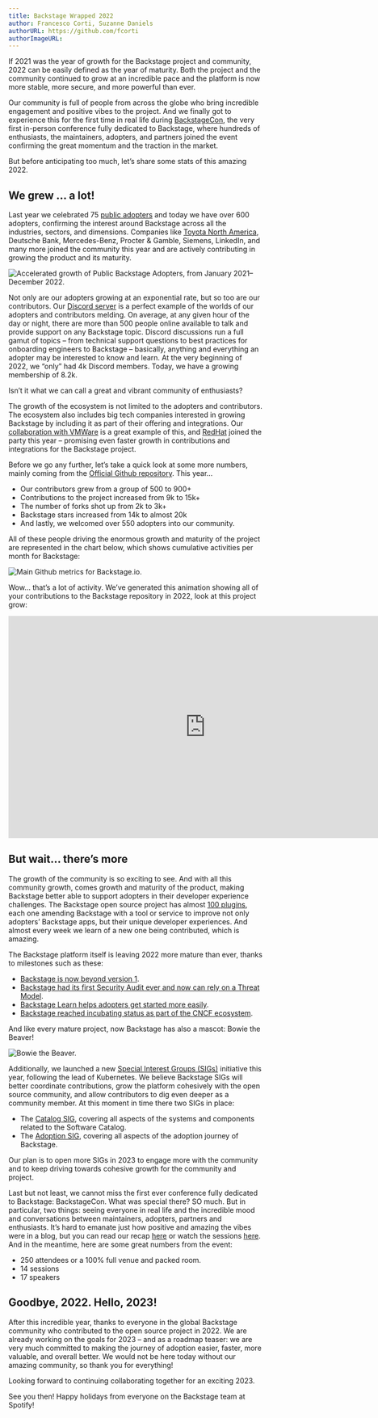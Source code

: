```yaml
---
title: Backstage Wrapped 2022
author: Francesco Corti, Suzanne Daniels
authorURL: https://github.com/fcorti
authorImageURL:
---
```


If 2021 was the year of growth for the Backstage project and community, 2022 can be easily defined as the year of maturity. Both the project and the community continued to grow at an incredible pace and the platform is now more stable, more secure, and more powerful than ever.

Our community is full of people from across the globe who bring incredible engagement and positive vibes to the project. And we finally got to experience this for the first time in real life during [BackstageCon](https://www.youtube.com/playlist?list=PLj6h78yzYM2OKySsTuiip3BqmdYZQRnSf), the very first in-person conference fully dedicated to Backstage, where hundreds of enthusiasts, the maintainers, adopters, and partners joined the event confirming the great momentum and the traction in the market.

But before anticipating too much, let’s share some stats of this amazing 2022.

<!--truncate-->

## We grew … a lot!

Last year we celebrated 75 [public adopters](https://github.com/backstage/backstage/blob/master/ADOPTERS.md) and today we have over 600 adopters, confirming the interest around Backstage across all the industries, sectors, and dimensions. Companies like [Toyota North America](https://aws.amazon.com/solutions/case-studies/toyota-ecs-case-study/), Deutsche Bank, Mercedes-Benz, Procter & Gamble, Siemens, LinkedIn, and many more joined the community this year and are actively contributing in growing the product and its maturity.

![Accelerated growth of Public Backstage Adopters, from January 2021–December 2022.](assets/2022-12-19/public-backstage-adopters-2022.png)

Not only are our adopters growing at an exponential rate, but so too are our contributors. Our [Discord server](https://discord.gg/backstage-687207715902193673) is a perfect example of the worlds of our adopters and contributors melding. On average, at any given hour of the day or night, there are more than 500 people online available to talk and provide support on any Backstage topic. Discord discussions run a full gamut of topics – from technical support questions to best practices for onboarding engineers to Backstage – basically, anything and everything an adopter may be interested to know and learn. At the very beginning of 2022, we “only” had 4k Discord members. Today, we have a growing membership of 8.2k.

Isn’t it what we can call a great and vibrant community of enthusiasts?

The growth of the ecosystem is not limited to the adopters and contributors. The ecosystem also includes big tech companies interested in growing Backstage by including it as part of their offering and integrations. Our [collaboration with VMWare](https://youtube.com/watch?v=GAzKCQO8Vt0&si=EnSIkaIECMiOmarE) is a great example of this, and [RedHat](https://developers.redhat.com/articles/2022/10/24/red-hat-joins-backstageio-community) joined the party this year – promising even faster growth in contributions and integrations for the Backstage project.

Before we go any further, let’s take a quick look at some more numbers, mainly coming from the [Official Github repository](https://github.com/backstage/backstage). This year…

- Our contributors grew from a group of 500 to 900+
- Contributions to the project increased from 9k to 15k+
- The number of forks shot up from 2k to 3k+
- Backstage stars increased from 14k to almost 20k
- And lastly, we welcomed over 550 adopters into our community.

All of these people driving the enormous growth and maturity of the project are represented in the chart below, which shows cumulative activities per month for Backstage:

![Main Github metrics for Backstage.io.](assets/2022-12-19/github-metrics-for-backstage-io.png)

Wow… that’s a lot of activity. We’ve generated this animation showing all of your contributions to the Backstage repository in 2022, look at this project grow:

<iframe width="780" height="440" src="https://youtu.be/GoWBvHpH5Cg" frameBorder="0" allow="accelerometer; autoplay; encrypted-media; gyroscope; picture-in-picture" allowFullScreen></iframe>

## But wait… there’s more

The growth of the community is so exciting to see. And with all this community growth, comes growth and maturity of the product, making Backstage better able to support adopters in their developer experience challenges. The Backstage open source project has almost [100 plugins](https://backstage.io/plugins), each one amending Backstage with a tool or service to improve not only adopters’ Backstage apps, but their unique developer experiences. And almost every week we learn of a new one being contributed, which is amazing.

The Backstage platform itself is leaving 2022 more mature than ever, thanks to milestones such as these:

- [Backstage is now beyond version 1](https://backstage.io/blog/2022/03/17/backstage-1.0).
- [Backstage had its first Security Audit ever and now can rely on a Threat Model](https://backstage.io/blog/2022/08/23/backstage-security-audit).
- [Backstage Learn helps adopters get started more easily](https://backstage.spotify.com/learn/).
- [Backstage reached incubating status as part of the CNCF ecosystem](https://www.cncf.io/blog/2022/03/15/backstage-project-joins-the-cncf-incubator/).

And like every mature project, now Backstage has also a mascot: Bowie the Beaver!

![Bowie the Beaver.](assets/2022-12-19/bowie-the-beaver.png)

Additionally, we launched a new [Special Interest Groups (SIGs)](https://github.com/backstage/community/tree/main/sigs) initiative this year, following the lead of Kubernetes. We believe Backstage SIGs will better coordinate contributions, grow the platform cohesively with the open source community, and allow contributors to dig even deeper as a community member. At this moment in time there two SIGs in place:

- The [Catalog SIG](https://github.com/backstage/community/blob/main/sigs/sig-catalog/README.md), covering all aspects of the systems and components related to the Software Catalog.
- The [Adoption SIG](https://github.com/backstage/community/blob/main/sigs/sig-adoption/README.md), covering all aspects of the adoption journey of Backstage.

Our plan is to open more SIGs in 2023 to engage more with the community and to keep driving towards cohesive growth for the community and project.

Last but not least, we cannot miss the first ever conference fully dedicated to Backstage: BackstageCon. What was special there? SO much. But in particular, two things: seeing everyone in real life and the incredible mood and conversations between maintainers, adopters, partners and enthusiasts. It’s hard to emanate just how positive and amazing the vibes were in a blog, but you can read our recap [here](https://backstage.io/blog/2022/10/28/backstagecon-kubecon-2022) or watch the sessions [here](https://www.youtube.com/playlist?list=PLj6h78yzYM2OKySsTuiip3BqmdYZQRnSf). And in the meantime, here are some great numbers from the event:

- 250 attendees or a 100% full venue and packed room.
- 14 sessions
- 17 speakers

## Goodbye, 2022. Hello, 2023!

After this incredible year, thanks to everyone in the global Backstage community who contributed to the open source project in 2022. We are already working on the goals for 2023 – and as a roadmap teaser: we are very much committed to making the journey of adoption easier, faster, more valuable, and overall better. We would not be here today without our amazing community, so thank you for everything!

Looking forward to continuing collaborating together for an exciting 2023.

See you then! Happy holidays from everyone on the Backstage team at Spotify!
